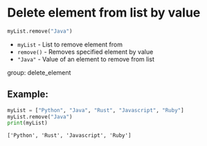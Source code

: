 # Delete element from list by value

```python
myList.remove("Java")
```

- `myList` - List to remove element from
- `remove()` - Removes specified element by value 
- `"Java"` - Value of an element to remove from list

group: delete_element

## Example: 
```python
myList = ["Python", "Java", "Rust", "Javascript", "Ruby"]
myList.remove("Java")
print(myList)
```
```
['Python', 'Rust', 'Javascript', 'Ruby']

```
